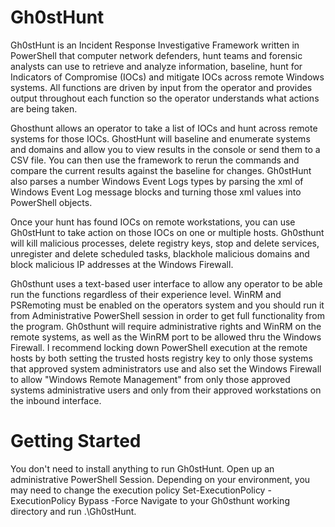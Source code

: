 # Gh0stHunt
Gh0stHunt is an Incident Response Investigative Framework written in PowerShell that computer network defenders, hunt teams and forensic analysts can use to retrieve and analyze information, baseline, hunt for Indicators of Compromise (IOCs) and mitigate IOCs across remote Windows systems. All functions are driven by input from the operator and provides output throughout each function so the operator understands what actions are being taken. 

Ghosthunt allows an operator to take a list of IOCs and hunt across remote systems for those IOCs. GhostHunt will baseline and enumerate systems and domains and allow you to view results in the console or send them to a CSV file. You can then use the framework to rerun the commands and compare the current results against the baseline for changes. Gh0stHunt also parses a number Windows Event Logs types by parsing the xml of Windows Event Log message blocks and turning those xml values into PowerShell objects.  

Once your hunt has found IOCs on remote workstations, you can use Gh0stHunt to take action on those IOCs on one or multiple hosts. Gh0sthunt will kill malicious processes, delete registry keys, stop and delete services, unregister and delete scheduled tasks, blackhole malicious domains and block malicious IP addresses at the Windows Firewall.

Gh0sthunt uses a text-based user interface to allow any operator to be able run the functions regardless of their experience level. WinRM and PSRemoting must be enabled on the operators system and you should run it from Administrative PowerShell session in order to get full functionality from the program. Gh0sthunt will require administrative rights and WinRM on the remote systems, as well as the WinRM port to be allowed thru the Windows Firewall. I recommend locking down PowerShell execution at the remote hosts by both setting the trusted hosts registry key to only those systems that approved system administrators use and also set the Windows Firewall to allow "Windows Remote Management" from only those approved systems administrative users and only from their approved workstations on the inbound interface.

# Getting Started  
You don't need to install anything to run Gh0stHunt.
Open up an administrative PowerShell Session.
Depending on your environment, you may need to change the execution policy
  Set-ExecutionPolicy -ExecutionPolicy Bypass -Force
Navigate to your Gh0sthunt working directory and run .\Gh0stHunt.
